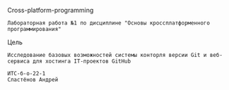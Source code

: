 Cross-platform-programming

    Лабораторная работа №1 по дисциплине "Основы кроссплатформенного программирования"

Цель

    Исследование базовых возможностей системы конторля версии Git и веб-сервиса для хостинга IT-проектов GitHub

    ИТС-б-о-22-1
    Сластёнов Андрей


